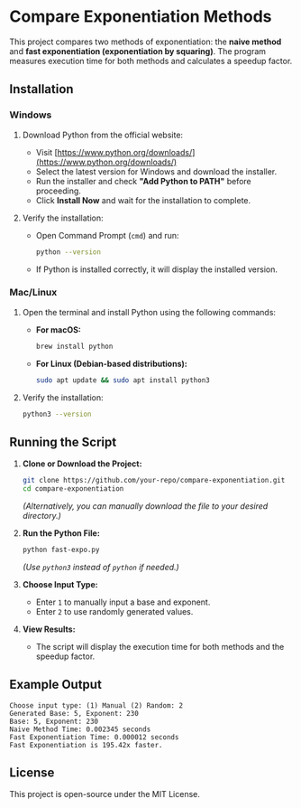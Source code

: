 # Compare Exponentiation Methods

This project compares two methods of exponentiation: the **naive method** and **fast exponentiation (exponentiation by squaring)**. The program measures execution time for both methods and calculates a speedup factor.

## Installation

### Windows
1. Download Python from the official website:
   - Visit [https://www.python.org/downloads/](https://www.python.org/downloads/)
   - Select the latest version for Windows and download the installer.
   - Run the installer and check **"Add Python to PATH"** before proceeding.
   - Click **Install Now** and wait for the installation to complete.

2. Verify the installation:
   - Open Command Prompt (`cmd`) and run:
     ```sh
     python --version
     ```
   - If Python is installed correctly, it will display the installed version.

### Mac/Linux
1. Open the terminal and install Python using the following commands:
   - **For macOS:**
     ```sh
     brew install python
     ```
   - **For Linux (Debian-based distributions):**
     ```sh
     sudo apt update && sudo apt install python3
     ```

2. Verify the installation:
   ```sh
   python3 --version
   ```

## Running the Script

1. **Clone or Download the Project:**
   ```sh
   git clone https://github.com/your-repo/compare-exponentiation.git
   cd compare-exponentiation
   ```
   *(Alternatively, you can manually download the file to your desired directory.)*

2. **Run the Python File:**
   ```sh
   python fast-expo.py
   ```
   *(Use `python3` instead of `python` if needed.)*

3. **Choose Input Type:**
   - Enter `1` to manually input a base and exponent.
   - Enter `2` to use randomly generated values.

4. **View Results:**
   - The script will display the execution time for both methods and the speedup factor.

## Example Output
```
Choose input type: (1) Manual (2) Random: 2
Generated Base: 5, Exponent: 230
Base: 5, Exponent: 230
Naive Method Time: 0.002345 seconds
Fast Exponentiation Time: 0.000012 seconds
Fast Exponentiation is 195.42x faster.
```

## License
This project is open-source under the MIT License.

